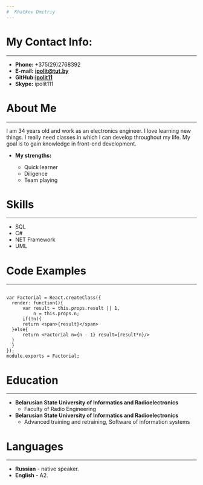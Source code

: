 ```yaml
---
#  Khatkov Dmitriy 
---
```

# My Contact Info:
---
- **Phone:** +375(29)2768392 
- **E-mail:** __[ipolit@tut.by](ipolit@tut.by)__  
-  **GitHub:**__[ipolit11](https://github.com/ipolit11)__  
- **Skype:** ipolit111
# About Me
---
I am 34 years old and work as an electronics engineer. I love learning new things. I really need classes in which I can develop throughout my life. My goal is to gain knowledge in front-end development.

-  **My strengths:**

    - Quick learner
    - Diligence
    - Team playing

# Skills
---
- SQL
- C#
- NET Framework 
- UML

# Code Examples
---

  ```ar React = require("react");

var Factorial = React.createClass({
    render: function(){
        var result = this.props.result || 1,
            n = this.props.n;
        if(!n){
	    return <span>{result}</span>
	}else{
	    return <Factorial n={n - 1} result={result*n}/>
	}
    }
});
module.exports = Factorial;
```
# Education
---
-  **Belarusian State University of  Informatics and Radioelectronics**
   - Faculty of  Radio Engineering
-  **Belarusian State University of  Informatics and Radioelectronics**
   - Advanced training and retraining,  Software of  information systems
# Languages
---
- **Russian** - native speaker.
- **English** - A2.

